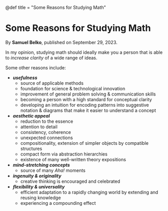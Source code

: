 @def title = "Some Reasons for Studying Math"

# Some Reasons for Studying Math

By **Samuel Belko**, published on September 29, 2023.

In my opinion, studying math should ideally make you a person that is able to *increase clarity* of a wide range of ideas.

Some other reasons include:
- **_usefulness_**
  - source of applicable methods
  - foundation for science & technological innovation
  - improvement of general problem solving & communication skills
  - becoming a person with a high standard for conceptual clarity
  - developing an intuition for encoding patterns into suggestive notation & diagrams that make it easier to understand a concept
- **_aesthetic appeal_**
  - reduction to the essence
  - attention to detail
  - consistency, coherence
  - unexpected connections
  - compositionality, extension of simpler objects by compatible structures
  - compact form via abstraction hierarchies
  - existence of many well-written theory expositions
- **_mind-stretching concepts_**
  - source of many *Aha!* moments
- **_ingenuity & originality_**
  - creative thinking is encouraged and celebrated
- **_flexibility & universality_** 
  - efficient adaptation to a rapidly changing world by extending and reusing knowledge
  - experiencing a compounding effect